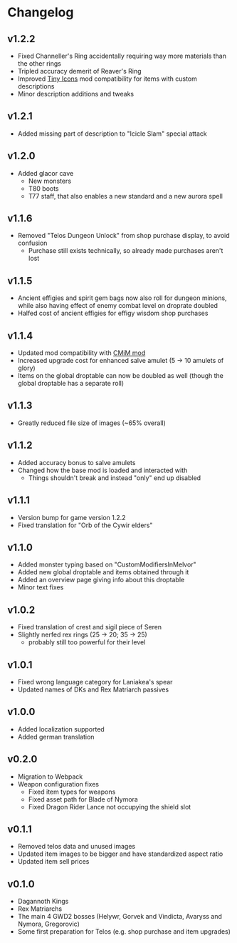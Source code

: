 # Changelog

## v1.2.2
* Fixed Channeller's Ring accidentally requiring way more materials than the other rings
* Tripled accuracy demerit of Reaver's Ring
* Improved [Tiny Icons](https://mod.io/g/melvoridle/m/tiny-icons) mod compatibility for items with custom descriptions
* Minor description additions and tweaks

## v1.2.1
* Added missing part of description to "Icicle Slam" special attack

## v1.2.0
* Added glacor cave
  * New monsters
  * T80 boots
  * T77 staff, that also enables a new standard and a new aurora spell

## v1.1.6
* Removed "Telos Dungeon Unlock" from shop purchase display, to avoid confusion
  * Purchase still exists technically, so already made purchases aren't lost

## v1.1.5
* Ancient effigies and spirit gem bags now also roll for dungeon minions, while also having effect of enemy combat level on droprate doubled
* Halfed cost of ancient effigies for effigy wisdom shop purchases

## v1.1.4
* Updated mod compatibility with [CMiM mod](https://github.com/KumaV1/Custom-Modifiers-in-Melvor)
* Increased upgrade cost for enhanced salve amulet (5 -> 10 amulets of glory)
* Items on the global droptable can now be doubled as well (though the global droptable has a separate roll)

## v1.1.3
* Greatly reduced file size of images (~65% overall)

## v1.1.2
* Added accuracy bonus to salve amulets
* Changed how the base mod is loaded and interacted with
  * Things shouldn't break and instead "only" end up disabled

## v1.1.1
* Version bump for game version 1.2.2
* Fixed translation for "Orb of the Cywir elders"

## v1.1.0
* Added monster typing based on "CustomModifiersInMelvor"
* Added new global droptable and items obtained through it
* Added an overview page giving info about this droptable
* Minor text fixes

## v1.0.2
* Fixed translation of crest and sigil piece of Seren
* Slightly nerfed rex rings (25 -> 20; 35 -> 25)
  * probably still too powerful for their level

## v1.0.1
* Fixed wrong language category for Laniakea's spear
* Updated names of DKs and Rex Matriarch passives

## v1.0.0
* Added localization supported
* Added german translation

## v0.2.0
* Migration to Webpack
* Weapon configuration fixes
  * Fixed item types for weapons
  * Fixed asset path for Blade of Nymora
  * Fixed Dragon Rider Lance not occupying the shield slot

## v0.1.1
* Removed telos data and unused images
* Updated item images to be bigger and have standardized aspect ratio
* Updated item sell prices

## v0.1.0
* Dagannoth Kings
* Rex Matriarchs
* The main 4 GWD2 bosses (Helywr, Gorvek and Vindicta, Avaryss and Nymora, Gregorovic)
* Some first preparation for Telos (e.g. shop purchase and item upgrades)